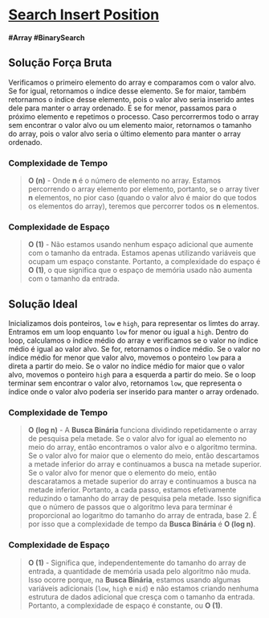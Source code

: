 # [Search Insert Position](https://leetcode.com/problems/search-insert-position)

#### \#Array \#BinarySearch

## Solução Força Bruta

Verificamos o primeiro elemento do array e comparamos com o valor alvo. Se for igual, retornamos o índice desse elemento.
Se for maior, também retornamos o índice desse elemento, pois o valor alvo seria inserido antes dele para manter o array
ordenado. E se for menor, passamos para o próximo elemento e repetimos o processo. Caso percorrermos todo o array sem
encontrar o valor alvo ou um elemento maior, retornamos o tamanho do array, pois o valor alvo seria o último elemento
para manter o array ordenado.

### Complexidade de Tempo
>**O (n)** - Onde **n** é o número de elemento no array. Estamos percorrendo o array elemento por elemento, portanto, se
> o array tiver **n** elementos, no pior caso (quando o valor alvo é maior do que todos os elementos do array), teremos
> que percorrer todos os **n** elementos.

### Complexidade de Espaço
>**O (1)** - Não estamos usando nenhum espaço adicional que aumente com o tamanho da entrada. Estamos apenas utilizando
> variáveis que ocupam um espaço constante. Portanto, a complexidade do espaço é **O (1)**, o que significa que o espaço
> de memória usado não aumenta com o tamanho da entrada.

## Solução Ideal

Inicializamos dois ponteiros, `low` e `high`, para representar os limtes do array. Entramos em um loop enquanto `low` for
menor ou igual a `high`. Dentro do loop, calculamos o índice médio do array e verificamos se o valor no índice médio é
igual ao valor alvo. Se for, retornamos o índice médio. Se o valor no índice médio for menor que valor alvo, movemos o
ponteiro `low` para a direta a partir do meio. Se o valor no índice médio for maior que o valor alvo, movemos o ponteiro
`high` para a esquerda a partir do meio. Se o loop terminar sem encontrar o valor alvo, retornamos `low`, que representa
o índice onde o valor alvo poderia ser inserido para manter o array ordenado.

### Complexidade de Tempo
>**O (log n)** - A **Busca Binária** funciona dividindo repetidamente o array de pesquisa pela metade. Se o valor alvo for
> igual ao elemento no meio do array, então encontramos o valor alvo e o algoritmo termina. Se o valor alvo for maior que
> o elemento do meio, então descartamos a metade inferior do array e continuamos a busca na metade superior. Se o valor
> alvo for menor que o elemento do meio, então descaratamos a metade superior do array e continuamos a busca na metade
> inferior. Portanto, a cada passo, estamos efetivamente reduzindo o tamanho do array de pesquisa pela metade. Isso
> significa que o número de passos que o algoritmo leva para terminar é proporcional ao logaritmo do tamanho do array de
> entrada, base 2. É por isso que a complexidade de tempo da **Busca Binária** é **O (log n)**.

### Complexidade de Espaço
>**O (1)** - Significa que, independentemente do tamanho do array de entrada, a quantidade de memória usada pelo algoritmo
> não muda. Isso ocorre porque, na **Busca Binária**, estamos usando algumas variáveis adicionais (`low`, `high` e `mid`)
> e não estamos criando nenhuma estrutura de dados adicional que cresça com o tamanho da entrada. Portanto, a complexidade
> de espaço é constante, ou **O (1)**.